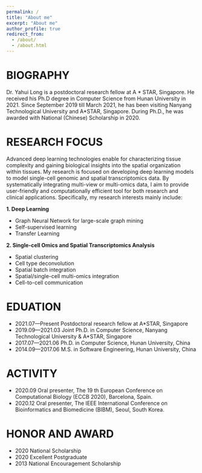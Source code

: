 ```yaml
---
permalink: /
title: "About me"
excerpt: "About me"
author_profile: true
redirect_from: 
  - /about/
  - /about.html
---
```

# BIOGRAPHY
Dr. Yahui Long is a postdoctoral research fellow at A * STAR, Singapore. He received his Ph.D degree in Computer Science from Hunan University in 2021. Since September 2019 till March 2021, he has been visiting Nanyang Technological University and A*STAR, Singapore. During Ph.D., he was awarded with National (Chinese) Scholarship in 2020. 

# RESEARCH FOCUS
Advanced deep learning technologies enable for characterizing tissue complexity and gaining biological insights into the spatial organization within tissues.  My research is focused on developing deep learning models to model single-cell genomic and spatial transcriptomics data. By systematically integrating multi-view or multi-omics data, I aim to provide user-friendly and computationally efficient tool for both research and clinical applications. Specifically, my research interests mainly include:

**1. Deep Learning**
- Graph Neural Network for large-scale graph mining
- Self-supervised learning
- Transfer Learning

**2. Single-cell Omics and Spatial Transcriptomics Analysis**
- Spatial clustering
- Cell type deconvolution
- Spatial batch integration
- Spatial/single-cell multi-omics integration
- Cell-to-cell communication

# EDUATION
- 2021.07—Present   Postdoctoral research fellow at A*STAR, Singapore
- 2019.09—2021.03   Joint Ph.D. in Computer Science, Nanyang Technological University & A*STAR, Singapore
- 2017.07—2021.06   Ph.D. in Computer Science, Hunan University, China
- 2014.09—2017.06   M.S. in Software Engineering, Hunan University, China 

# ACTIVITY
- 2020.09   Oral presenter, The 19 th European Conference on Computational Biology (ECCB 2020), Barcelona, Spain.
- 2020.12   Oral presenter, The IEEE International Conference on Bioinformatics and Biomedicine (BIBM), Seoul, South Korea.

# HONOR AND AWARD
- 2020 National Scholarship
- 2020 Excellent Postgraduate
- 2013 National Encouragement Scholarship


<script type="text/javascript" id="clustrmaps" src="//clustrmaps.com/map_v2.js?d=8D0XnQtyG8lfckDdFT7ZfrCMSqc-gPw84_X6pr5wfP4&cl=ffffff&w=a"></script>
